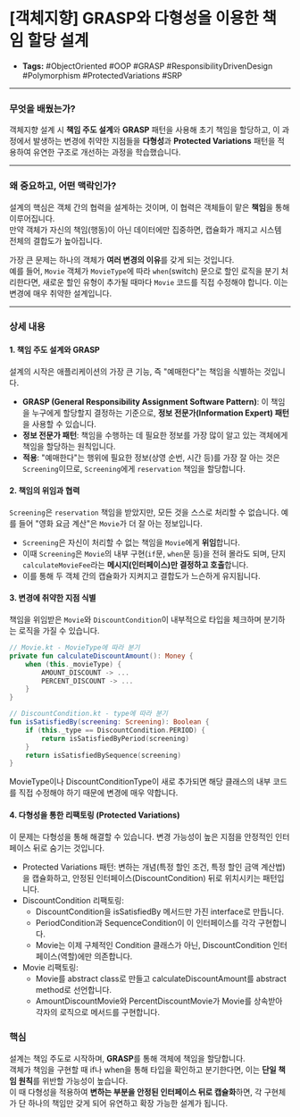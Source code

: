 # [객체지향] GRASP와 다형성을 이용한 책임 할당 설계

- **Tags:** #ObjectOriented #OOP #GRASP #ResponsibilityDrivenDesign #Polymorphism #ProtectedVariations #SRP

---

### 무엇을 배웠는가?
객체지향 설계 시 **책임 주도 설계**와 **GRASP** 패턴을 사용해 초기 책임을 할당하고, 이 과정에서 발생하는 변경에 취약한 지점들을 **다형성**과 **Protected Variations** 패턴을 적용하여 유연한 구조로 개선하는 과정을 학습했습니다.

---

### 왜 중요하고, 어떤 맥락인가?
설계의 핵심은 객체 간의 협력을 설계하는 것이며, 이 협력은 객체들이 맡은 **책임**을 통해 이루어집니다.    
만약 객체가 자신의 책임(행동)이 아닌 데이터에만 집중하면, 캡슐화가 깨지고 시스템 전체의 결합도가 높아집니다.

가장 큰 문제는 하나의 객체가 **여러 변경의 이유**를 갖게 되는 것입니다.    
예를 들어, `Movie` 객체가 `MovieType`에 따라 `when`(switch) 문으로 할인 로직을 분기 처리한다면, 새로운 할인 유형이 추가될 때마다 `Movie` 코드를 직접 수정해야 합니다. 이는 변경에 매우 취약한 설계입니다.

---

### 상세 내용

#### 1. 책임 주도 설계와 GRASP
설계의 시작은 애플리케이션의 가장 큰 기능, 즉 "예매한다"는 책임을 식별하는 것입니다.

* **GRASP (General Responsibility Assignment Software Pattern)**: 이 책임을 누구에게 할당할지 결정하는 기준으로, **정보 전문가(Information Expert) 패턴**을 사용할 수 있습니다.
* **정보 전문가 패턴**: 책임을 수행하는 데 필요한 정보를 가장 많이 알고 있는 객체에게 책임을 할당하는 원칙입니다.
* **적용**: "예매한다"는 행위에 필요한 정보(상영 순번, 시간 등)를 가장 잘 아는 것은 `Screening`이므로, `Screening`에게 `reservation` 책임을 할당합니다.

#### 2. 책임의 위임과 협력
`Screening`은 `reservation` 책임을 받았지만, 모든 것을 스스로 처리할 수 없습니다. 예를 들어 "영화 요금 계산"은 `Movie`가 더 잘 아는 정보입니다.

* `Screening`은 자신이 처리할 수 없는 책임을 `Movie`에게 **위임**합니다.
* 이때 `Screening`은 `Movie`의 내부 구현(`if`문, `when`문 등)을 전혀 몰라도 되며, 단지 `calculateMovieFee`라는 **메시지(인터페이스)만 결정하고 호출**합니다.
* 이를 통해 두 객체 간의 캡슐화가 지켜지고 결합도가 느슨하게 유지됩니다.

#### 3. 변경에 취약한 지점 식별
책임을 위임받은 `Movie`와 `DiscountCondition`이 내부적으로 타입을 체크하며 분기하는 로직을 가질 수 있습니다.

```kotlin
// Movie.kt - MovieType에 따라 분기
private fun calculateDiscountAmount(): Money {
    when (this._movieType) {
        AMOUNT_DISCOUNT -> ...
        PERCENT_DISCOUNT -> ...
    }
}

// DiscountCondition.kt - type에 따라 분기
fun isSatisfiedBy(screening: Screening): Boolean {
    if (this._type == DiscountCondition.PERIOD) {
        return isSatisfiedByPeriod(screening)
    }
    return isSatisfiedBySequence(screening)
}
```
MovieType이나 DiscountConditionType이 새로 추가되면 해당 클래스의 내부 코드를 직접 수정해야 하기 때문에 변경에 매우 약합니다.

#### 4. 다형성을 통한 리팩토링 (Protected Variations)
이 문제는 다형성을 통해 해결할 수 있습니다. 변경 가능성이 높은 지점을 안정적인 인터페이스 뒤로 숨기는 것입니다.
* Protected Variations 패턴: 변하는 개념(특정 할인 조건, 특정 할인 금액 계산법)을 캡슐화하고, 안정된 인터페이스(DiscountCondition) 뒤로 위치시키는 패턴입니다. 
* DiscountCondition 리팩토링:
  * DiscountCondition을 isSatisfiedBy 메서드만 가진 interface로 만듭니다. 
  * PeriodCondition과 SequenceCondition이 이 인터페이스를 각각 구현합니다. 
  * Movie는 이제 구체적인 Condition 클래스가 아닌, DiscountCondition 인터페이스(역할)에만 의존합니다.
* Movie 리팩토링:
  * Movie를 abstract class로 만들고 calculateDiscountAmount를 abstract method로 선언합니다. 
  * AmountDiscountMovie와 PercentDiscountMovie가 Movie를 상속받아 각자의 로직으로 메서드를 구현합니다.

### 핵심
설계는 책임 주도로 시작하며, **GRASP**를 통해 객체에 책임을 할당합니다.    
객체가 책임을 구현할 때 if나 when을 통해 타입을 확인하고 분기한다면, 이는 **단일 책임 원칙**를 위반할 가능성이 높습니다.    
이 때 다형성을 적용하여 **변하는 부분을 안정된 인터페이스 뒤로 캡슐화**하면, 각 구현체가 단 하나의 책임만 갖게 되어 유연하고 확장 가능한 설계가 됩니다.